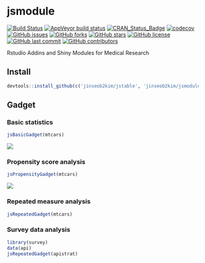 # jsmodule

[![Build Status](https://travis-ci.org/jinseob2kim/jsmodule.svg?branch=master)](https://travis-ci.org/jinseob2kim/jsmodule)
[![AppVeyor build status](https://ci.appveyor.com/api/projects/status/github/jinseob2kim/jsmodule?branch=master&svg=true)](https://ci.appveyor.com/project/jinseob2kim/jsmodule)
[![CRAN\_Status\_Badge](http://www.r-pkg.org/badges/version/jsmodule)](http://cran.r-project.org/package=jsmodule)
[![codecov](https://codecov.io/github/jinseob2kim/jsmodule/branch/master/graphs/badge.svg)](https://codecov.io/github/jinseob2kim/jsmodule)
[![GitHub issues](https://img.shields.io/github/issues/jinseob2kim/jsmodule.svg)](https://github.com/jinseob2kim/jsmodule/issues)
[![GitHub forks](https://img.shields.io/github/forks/jinseob2kim/jsmodule.svg)](https://github.com/jinseob2kim/jsmodule/network)
[![GitHub stars](https://img.shields.io/github/stars/jinseob2kim/jsmodule.svg)](https://github.com/jinseob2kim/jsmodule/stargazers)
[![GitHub license](https://img.shields.io/github/license/jinseob2kim/jsmodule.svg)](https://github.com/jinseob2kim/jsmodule/blob/master/LICENSE)
[![GitHub last commit](https://img.shields.io/github/last-commit/google/skia.svg)](https://github.com/jinseob2kim/jsmodule)
[![GitHub contributors](https://img.shields.io/github/contributors/jinseob2kim/jsmodule.svg?maxAge=2592000)](https://github.com/jinseob2kim/jsmodule/graphs/contributors)

Rstudio Addins and Shiny Modules for Medical Research

## Install

```r
devtools::install_github(c('jinseob2kim/jstable', 'jinseob2kim/jsmodule'))
```

## Gadget

### Basic statistics 

```r
jsBasicGadget(mtcars)
```
![](https://blog.anpanman.co.kr/posts/2018-11-24-basic-biostatistics/addin.gif)

### Propensity score analysis

```r
jsPropensityGadget(mtcars)
```

![](http://app.anpanman.co.kr/img/ps.png)


### Repeated measure analysis

```r
jsRepeatedGadget(mtcars)
```


### Survey data analysis

```r
library(survey)
data(api)
jsRepeatedGadget(apistrat)
```

